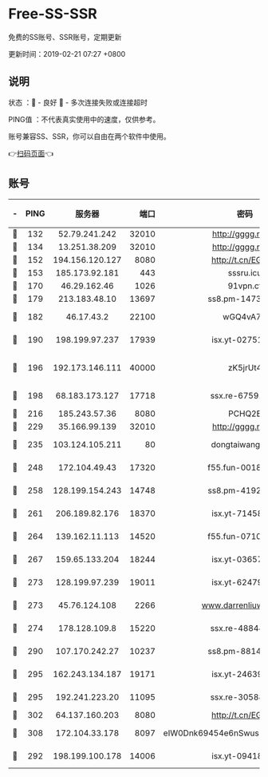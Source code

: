 # Free-SS-SSR

免费的SS账号、SSR账号，定期更新

更新时间：2019-02-21 07:27 +0800

## 说明

状态     ：🙂 - 良好 🙁 - 多次连接失败或连接超时

PING值   ：不代表真实使用中的速度，仅供参考。

账号兼容SS、SSR，你可以自由在两个软件中使用。

👉[扫码页面](https://liesauer.github.io/free-ss-ssr.github.io/)👈

## 账号

|-|PING|服务器|端口|密码|加密方式|区域|
|:----:|:----:|:-----:|-----:|:----:|:----:|:----:|
|🙂|132|52.79.241.242|32010|http://gggg.rocks|chacha20|KR|
|🙂|134|13.251.38.209|32010|http://gggg.rocks|chacha20|SG|
|🙂|152|194.156.120.127|8080|http://t.cn/EGJIyrl|rc4-md5|RU|
|🙂|153|185.173.92.181|443|sssru.icu|rc4-md5|RU|
|🙂|170|46.29.162.46|1026|91vpn.cf|rc4-md5|RU|
|🙂|179|213.183.48.10|13697|ss8.pm-14730262|rc4-md5|RU|
|🙂|182|46.17.43.2|22100|wGQ4vA7D|aes-256-gcm|RU|
|🙂|190|198.199.97.237|17939|isx.yt-02751636|aes-256-cfb|US|
|🙂|196|192.173.146.111|40000|zK5jrUt4|chacha20-ietf-poly1305|US|
|🙂|198|68.183.173.127|17718|ssx.re-67591839|aes-256-cfb|US|
|🙂|216|185.243.57.36|8080|PCHQ2E|rc4-md5|US|
|🙂|229|35.166.99.139|32010|http://gggg.rocks|chacha20|US|
|🙂|235|103.124.105.211|80|dongtaiwang.com|aes-256-cfb|US|
|🙂|248|172.104.49.43|17320|f55.fun-00182763|aes-256-cfb|SG|
|🙂|258|128.199.154.243|14748|ss8.pm-41926117|aes-256-cfb|SG|
|🙂|261|206.189.82.176|18370|isx.yt-71458272|aes-256-cfb|SG|
|🙂|264|139.162.11.113|14520|f55.fun-07100280|aes-256-cfb|SG|
|🙂|267|159.65.133.204|18244|isx.yt-03657026|aes-256-cfb|SG|
|🙂|273|128.199.97.239|19011|isx.yt-62479185|aes-256-cfb|SG|
|🙂|273|45.76.124.108|2266|www.darrenliuwei.com|aes-256-cfb|AU|
|🙂|274|178.128.109.8|15220|ssx.re-48844991|aes-256-cfb|SG|
|🙂|290|107.170.242.27|10237|ss8.pm-88140208|aes-256-cfb|US|
|🙂|295|162.243.134.187|19171|isx.yt-24639393|aes-256-cfb|US|
|🙂|295|192.241.223.20|11095|ssx.re-30588279|aes-256-cfb|US|
|🙂|302|64.137.160.203|8080|http://t.cn/EGJIyrl|rc4-md5|CA|
|🙂|308|172.104.33.178|8097|eIW0Dnk69454e6nSwuspv9DmS201tQ0D|aes-256-cfb|SG|
|🙂|292|198.199.100.178|14006|isx.yt-09418074|aes-256-cfb|US|
